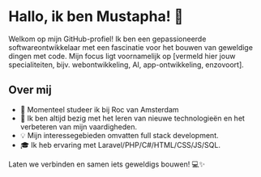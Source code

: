 # Hallo, ik ben Mustapha! 👋

Welkom op mijn GitHub-profiel! Ik ben een gepassioneerde softwareontwikkelaar met een fascinatie voor het bouwen van geweldige dingen met code. Mijn focus ligt voornamelijk op [vermeld hier jouw specialiteiten, bijv. webontwikkeling, AI, app-ontwikkeling, enzovoort].

## Over mij

- 🚀 Momenteel studeer ik bij Roc van Amsterdam
- 🌱 Ik ben altijd bezig met het leren van nieuwe technologieën en het verbeteren van mijn vaardigheden.
- 💡 Mijn interessegebieden omvatten full stack development.
- 🎓 Ik heb ervaring met Laravel/PHP/C#/HTML/CSS/JS/SQL.

Laten we verbinden en samen iets geweldigs bouwen! 💻✨
